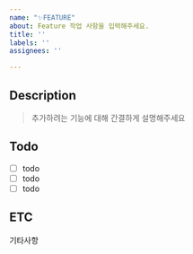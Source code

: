 ```yaml
---
name: "✨FEATURE"
about: Feature 작업 사항을 입력해주세요.
title: ''
labels: ''
assignees: ''

---
```


## Description

> 추가하려는 기능에 대해 간결하게 설명해주세요

## Todo

- [ ] todo
- [ ] todo
- [ ] todo

## ETC

기타사항
